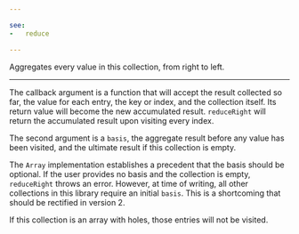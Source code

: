 ```yaml
---

see:
-   reduce

---
```


Aggregates every value in this collection, from right to left.

---

The callback argument is a function that will accept the result collected so
far, the value for each entry, the key or index, and the collection itself.
Its return value will become the new accumulated result.
`reduceRight` will return the accumulated result upon visiting every index.

The second argument is a `basis`, the aggregate result before any value has been
visited, and the ultimate result if this collection is empty.

The `Array` implementation establishes a precedent that the basis should be
optional.
If the user provides no basis and the collection is empty, `reduceRight` throws
an error.
However, at time of writing, all other collections in this library require an
initial `basis`.
This is a shortcoming that should be rectified in version 2.

If this collection is an array with holes, those entries will not be visited.

